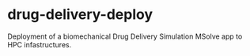 # drug-delivery-deploy
Deployment of a biomechanical Drug Delivery Simulation MSolve app to HPC infastructures.
